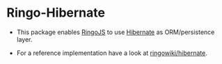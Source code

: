 # Ringo-Hibernate

* This package enables [RingoJS][ringo-home] to use [Hibernate][hibernate-home] as ORM/persistence layer.
* For a reference implementation have a look at [ringowiki/hibernate][ref-impl].

  [ringo-home]: http://ringojs.org/
  [hibernate-home]: http://hibernate.org/
  [ref-impl]: http://github.com/ringo/ringowiki/tree/hibernate